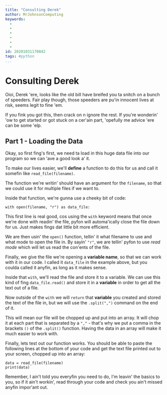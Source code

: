 ```yaml
---
title: "Consulting Derek"
author: MrJohnsonComputing
keywords:
  - 
  - 
  - 
  - 
  - 
  - 
id: 20201031170842
tags: #python
...
```

# Consulting Derek
Oioi, Derek 'ere, looks like the old bill have breifed you ta snitch on a bunch of speeders. Fair play though, those speeders are pu'in innocent lives at risk, seems legit to fine 'em.

If you fink you got this, then crack on n ignore the rest. If you're wonderin' 'ow to get started or got stuck on a cer'ain part, 'opefully me advice 'ere can be some 'elp.

## Part 1 - Loading the Data
Okay, so first fing's first, we need ta load in this huge data file into our program so we can 'ave a good look a' it. 

To make our lives easier, we'll **define** a function to do this for us and call it somefin like `read_file(filename)`.

The function we're writin' should have an argument for the `filename`, so that we could use it for multiple files if we want to. 

Inside that function, we're gunna use a cheeky bit of code:
```
with open(filename, "r") as data_file:
```
This first line is real good, cos using the `with` keyword means that once we're done with readin' the file, pyfon will automa'ically close the file down for us. Just makes fings dat little bit more efficient. 

We are then usin' the `open()` function, tellin' it what filename to use and what mode to open the file in. By sayin' `"r"`, we are tellin' pyfon to use *read mode* which will let us read the con'ents of the file. 

Finally, we give the file we're opening a **variable name**, so that we can work with it in our code. I called it `data_file` in the example above, but you coulda called it anyfin, as long as it makes sense. 

Inside that `with`, we'll read the file and store it to a variable. We can use this kind of fing `data_file.read()` and store it in a **variable** in order to get all the text out of a file. 

Now outside of the `with` we will `return` that **variable** you created and stored the text of the file in, but we will use the `.split(",")` command on the end of it. 

This will mean our file will be chopped up and put into an array. It will chop it at each part that is separated by a `","` - that's why we put a comma in the brackets `()` of the `.split()` function. 
Having the data in an array will make it much easier to work with.

Finally, lets test out our function works.
You should be able to paste the following lines at the bottom of your code and get the text file printed out to your screen, chopped up into an array:
```python3
data = read_file(filename)
print(data)
```
Remember, I ain't told you everyfin you need to do, I'm leavin' the basics to you, so if it ain't workin', read through your code and check you ain't missed anyfin impor'ant out.

